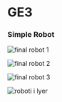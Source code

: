 # **GE3**

### Simple Robot 

![final robot 1](https://cloud.githubusercontent.com/assets/17888328/21582606/3a7662b6-d05f-11e6-8e42-ff468ac1026a.jpg)

![final robot 2](https://cloud.githubusercontent.com/assets/17888328/21582607/3a76a0d2-d05f-11e6-836b-621830a68c2a.jpg)

![final robot 3](https://cloud.githubusercontent.com/assets/17888328/21582609/3a9301aa-d05f-11e6-8980-75494008a851.jpg)

![roboti i lyer](https://cloud.githubusercontent.com/assets/17888328/21582608/3a90d2c2-d05f-11e6-9680-4dd2f59f9af3.jpg)

